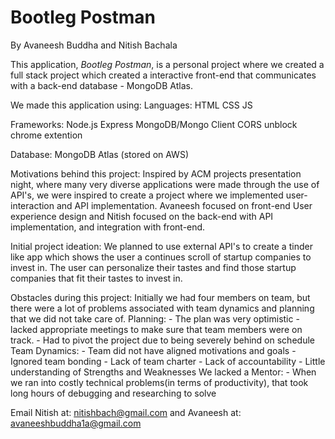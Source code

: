 # Bootleg Postman 
By Avaneesh Buddha and Nitish Bachala

This application, _Bootleg Postman_, is a personal project where we created a full stack project which created a interactive front-end that communicates with a back-end database - MongoDB Atlas. 

We made this application using: 
Languages: 
  HTML 
  CSS 
  JS
 
Frameworks:
  Node.js 
  Express
  MongoDB/Mongo Client
  CORS unblock chrome extention 
  
Database: 
  MongoDB Atlas (stored on AWS)


Motivations behind this project: 
  Inspired by ACM projects presentation night, where many very diverse applications were made through the use of API's, we were inspired to create a project where we implemented user-interaction and API implementation. Avaneesh focused on front-end User experience design and Nitish focused on the back-end with API implementation, and integration with front-end. 

Initial project ideation: 
  We planned to use external API's to create a tinder like app which shows the user a continues scroll of startup companies to invest in. The user can personalize their tastes and find those startup companies that fit their tastes to invest in. 
  
Obstacles during this project: 
  Initially we had four members on team, but there were a lot of problems associated with team dynamics and planning that we did not take care of. 
  Planning: 
    - The plan was very optimistic
    - lacked appropriate meetings to make sure that team members were on track. 
    - Had to pivot the project due to being severely behind on schedule 
  Team Dynamics: 
    - Team did not have aligned motivations and goals 
    - Ignored team bonding 
    - Lack of team charter 
    - Lack of accountability 
    - Little understanding of Strengths and Weaknesses 
  We lacked a Mentor: 
    - When we ran into costly technical problems(in terms of productivity), that took long hours of debugging and researching to solve 

Email Nitish at: nitishbach@gmail.com 
and Avaneesh at: avaneeshbuddha1a@gmail.com 
